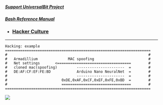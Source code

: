 
##### [Support UniversalBit Project](https://github.com/universalbit-dev/universalbit-dev/tree/main/support)
##### [Bash Reference Manual](https://www.gnu.org/software/bash/manual/html_node/index.html)

* ### [Hacker Culture](https://en.wikipedia.org/wiki/Hacker_culture)
---
    
    Hacking: example             
    ===================================================================             
    #                                                                 #
    #   Armadillium              MAC spoofing                         #
    #   Net settings       <==================================        #
    #   cloned mac(spoofing)         ----------------------  =        #
    #   DE:AF:CF:EF:FE:BD            Arduino Nano NeuralNet  =        #
    #                                ----------------------  =        #
    #                         0xDE,0xAF,0xCF,0xEF,0xFE,0xBD  =        #                
    #                         ================================        #
    ===================================================================

<img src="https://github.com/universalbit-dev/universalbit-dev/blob/main/hacking/images/voice_cloned.JPG" width="auto"></img>

